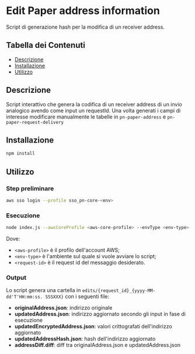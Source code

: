 # Edit Paper address information

Script di generazione hash per la modifica di un receiver address.

## Tabella dei Contenuti

- [Descrizione](#descrizione)
- [Installazione](#installazione)
- [Utilizzo](#utilizzo)

## Descrizione
Script interattivo che genera la codifica di un receiver address di un invio analogico avendo come input un requestId.
Una volta generati i campi di interesse modificare manualmente le tabelle in `pn-paper-address` e `pn-paper-request-delivery`
## Installazione

```bash
npm install
```

## Utilizzo
### Step preliminare

```bash
aws sso login --profile sso_pn-core-<env>
```

### Esecuzione
```bash
node index.js --awsCoreProfile <aws-core-profile> --envType <env-type> --requestId <request-id>
```
Dove:
- `<aws-profile>` è il profilo dell'account AWS;
- `<env-type>` è l'ambiente sul quale si vuole avviare lo script;
- `<request-id>` è il request id del messaggio desiderato.


### Output
Lo script genera una cartella in `edits/{request_id}_{yyyy-MM-dd'T'HH:mm:ss. SSSXXX}` con i seguenti file:
- **originalAddress.json**: indirizzo originale
- **updatedAddress.json**: indirizzo aggiornato secondo gli input in fase di esecuzione
- **updatedEncryptedAddress.json**: valori crittografati dell'indirizzo aggiornato
- **updatedAddressHash.json**: hash dell'indirizzo aggiornato
- **addressDiff.diff**: diff tra originalAddress.json e updatedAddress.json
